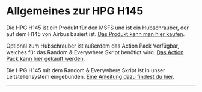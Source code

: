 # Allgemeines zur HPG H145

Die HPG H145 ist ein Produkt für den MSFS und ist ein Hubschrauber, der auf dem H145 von Airbus basiert ist. [Das Produkt kann man hier kaufen](https://www.hypeperformancegroup.com/products/xxxx).

Optional zum Hubschrauber ist außerdem das Action Pack Verfügbar, welches für das Random & Everywhere Skript benötigt wird. [Das Action Pack kann hier gekauft werden](https://www.hypeperformancegroup.com/products/hpg-h145-action-pack-expansion-early-access).

Die HPG H145 mit dem Random & Everywhere Skript ist in unser Leitstellensystem eingebunden. [Eine Anleitung dazu findest du hier](/pilotenbereich/hpg-h145/r-e-integration/Einrichtung).

---
